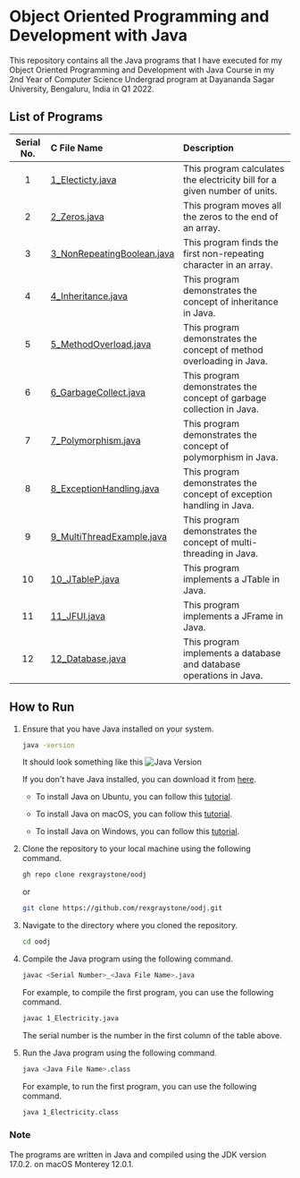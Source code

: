 # Object Oriented Programming and Development with Java

This repository contains all the Java programs that I have executed for my Object Oriented Programming and Development with Java Course in my 2nd Year of Computer Science Undergrad program at Dayananda Sagar University, Bengaluru, India in Q1 2022.

## List of Programs

| Serial No. | C File Name | Description |
| :---: | :--- | :--- |
| 1  | [1_Electicty.java](https://github.com/rexgraystone/oodj/blob/master/1_Electricity.java) | This program calculates the electricity bill for a given number of units. |
| 2  | [2_Zeros.java](https://github.com/rexgraystone/oodj/blob/master/2_Zeroes.java) | This program moves all the zeros to the end of an array. |
| 3  | [3_NonRepeatingBoolean.java](https://github.com/rexgraystone/oodj/blob/master/3_NonRepeatingBoolean.java) | This program finds the first non-repeating character in an array. |
| 4  | [4_Inheritance.java](https://github.com/rexgraystone/oodj/blob/master/4_Inheritance.java) | This program demonstrates the concept of inheritance in Java. |
| 5  | [5_MethodOverload.java](https://github.com/rexgraystone/oodj/blob/master/5_MethodOverload.java) | This program demonstrates the concept of method overloading in Java. |
| 6  | [6_GarbageCollect.java](https://github.com/rexgraystone/oodj/blob/master/6_GarbageCollect.java) | This program demonstrates the concept of garbage collection in Java. |
| 7  | [7_Polymorphism.java](https://github.com/rexgraystone/oodj/blob/master/7_Polymorphism.java) | This program demonstrates the concept of polymorphism in Java. |
| 8  | [8_ExceptionHandling.java](https://github.com/rexgraystone/oodj/blob/master/8_ExceptionHandling.java) | This program demonstrates the concept of exception handling in Java. |
| 9  | [9_MultiThreadExample.java](https://github.com/rexgraystone/oodj/blob/master/9_MultiThreadExample.java) | This program demonstrates the concept of multi-threading in Java. |
| 10  | [10_JTableP.java](https://github.com/rexgraystone/oodj/blob/master/10_JTableP.java) | This program implements a JTable in Java. |
| 11  | [11_JFUI.java](https://github.com/rexgraystone/oodj/blob/master/11_JFUI.java) | This program implements a JFrame in Java. |
| 12  | [12_Database.java](https://github.com/rexgraystone/oodj/blob/master/12_Database.java) | This program implements a database and database operations in Java. |

## How to Run

1. Ensure that you have Java installed on your system.

    ```bash
    java -version
    ```

    It should look something like this ![Java Version](JDK_Version.png "Java Version")

    If you don't have Java installed, you can download it from [here](https://www.oracle.com/in/java/technologies/javase-downloads.html).

    - To install Java on Ubuntu, you can follow this [tutorial](https://www.digitalocean.com/community/tutorials/how-to-install-java-with-apt-on-ubuntu-20-04).

    - To install Java on macOS, you can follow this [tutorial](https://www3.ntu.edu.sg/home/ehchua/programming/howto/JDK_Howto.html).

    - To install Java on Windows, you can follow this [tutorial](https://www3.ntu.edu.sg/home/ehchua/programming/howto/JDK_Howto.html).

2. Clone the repository to your local machine using the following command.

    ```bash
    gh repo clone rexgraystone/oodj
    ```

    or

    ```bash
    git clone https://github.com/rexgraystone/oodj.git
    ```
3. Navigate to the directory where you cloned the repository.

    ```bash
    cd oodj
    ```

4. Compile the Java program using the following command.

    ```bash
    javac <Serial Number>_<Java File Name>.java
    ```
    For example, to compile the first program, you can use the following command.

    ```bash
    javac 1_Electricity.java
    ```

    The serial number is the number in the first column of the table above.

5. Run the Java program using the following command.

    ```bash
    java <Java File Name>.class
    ```

    For example, to run the first program, you can use the following command.

    ```bash
    java 1_Electricity.class
    ```

### Note

The programs are written in Java and compiled using the JDK version 17.0.2. on macOS Monterey 12.0.1.
